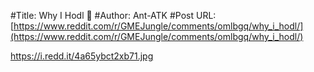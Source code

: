 #Title: Why I Hodl 😤
#Author: Ant-ATK
#Post URL: [https://www.reddit.com/r/GMEJungle/comments/omlbgq/why_i_hodl/](https://www.reddit.com/r/GMEJungle/comments/omlbgq/why_i_hodl/)


https://i.redd.it/4a65ybct2xb71.jpg